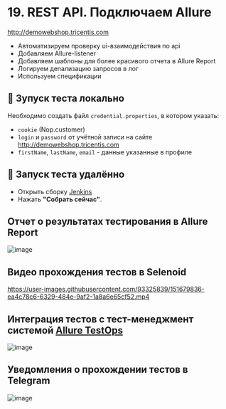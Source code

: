 # 19. REST API. Подключаем Allure
http://demowebshop.tricentis.com

* Автоматизируем проверку ui-взаимодействия по api
* Добавляем Allure-listener
* Добавляем шаблоны для более красивого отчета в Allure Report 
* Логируем деnализацию запросов в лог 
* Используем спецификации

## 🚀 Зупуск теста локально
Необходимо создать файл `credential.properties`, в котором указать:
- `cookie` (Nop.customer)
- `login` и `password` от учётной записи на сайте http://demowebshop.tricentis.com
- `firstName`, `lastName`, `email` - данные указанные в профиле

## 🚀 Запуск теста удалённо 
* Открыть сборку [Jenkins](https://jenkins.autotests.cloud/job/009_qaguru_j_unicorn_hw19_Demowebshop(API+UI)/)
* Нажать **"Собрать сейчас"**.

##  Отчет о результатах тестирования в Allure Report
![image](https://user-images.githubusercontent.com/93325839/151679382-de399d64-43fc-43f5-9065-073c0b1eb228.png)

## Видео прохождения тестов в Selenoid
https://user-images.githubusercontent.com/93325839/151679836-ea4c78c6-6329-484e-9af2-1a8a6e65cf52.mp4

## Интеграция тестов c тест-менеджмент системой [Allure TestOps](https://allure.autotests.cloud/project/935/dashboards/1787)
![image](https://user-images.githubusercontent.com/93325839/151679452-62846ea8-3288-4a9e-9584-e8b3641b6ced.png)

## Уведомления о прохождении тестов в Telegram 
![image](https://user-images.githubusercontent.com/93325839/151679601-7b8647ef-9e33-48b0-9ea7-7aeaa702b5dc.png)
